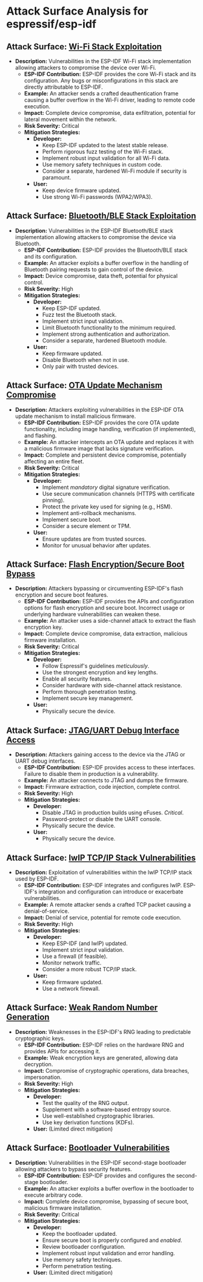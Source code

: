 # Attack Surface Analysis for espressif/esp-idf

## Attack Surface: [Wi-Fi Stack Exploitation](./attack_surfaces/wi-fi_stack_exploitation.md)

*   **Description:**  Vulnerabilities in the ESP-IDF Wi-Fi stack implementation allowing attackers to compromise the device over Wi-Fi.
    *   **ESP-IDF Contribution:** ESP-IDF provides the core Wi-Fi stack and its configuration.  Any bugs or misconfigurations in this stack are directly attributable to ESP-IDF.
    *   **Example:**  An attacker sends a crafted deauthentication frame causing a buffer overflow in the Wi-Fi driver, leading to remote code execution.
    *   **Impact:**  Complete device compromise, data exfiltration, potential for lateral movement within the network.
    *   **Risk Severity:** Critical
    *   **Mitigation Strategies:**
        *   **Developer:**
            *   Keep ESP-IDF updated to the latest stable release.
            *   Perform rigorous fuzz testing of the Wi-Fi stack.
            *   Implement robust input validation for all Wi-Fi data.
            *   Use memory safety techniques in custom code.
            *   Consider a separate, hardened Wi-Fi module if security is paramount.
        *   **User:**
            *   Keep device firmware updated.
            *   Use strong Wi-Fi passwords (WPA2/WPA3).

## Attack Surface: [Bluetooth/BLE Stack Exploitation](./attack_surfaces/bluetoothble_stack_exploitation.md)

*   **Description:** Vulnerabilities in the ESP-IDF Bluetooth/BLE stack implementation allowing attackers to compromise the device via Bluetooth.
    *   **ESP-IDF Contribution:** ESP-IDF provides the Bluetooth/BLE stack and its configuration.
    *   **Example:** An attacker exploits a buffer overflow in the handling of Bluetooth pairing requests to gain control of the device.
    *   **Impact:** Device compromise, data theft, potential for physical control.
    *   **Risk Severity:** High
    *   **Mitigation Strategies:**
        *   **Developer:**
            *   Keep ESP-IDF updated.
            *   Fuzz test the Bluetooth stack.
            *   Implement strict input validation.
            *   Limit Bluetooth functionality to the minimum required.
            *   Implement strong authentication and authorization.
            *   Consider a separate, hardened Bluetooth module.
        *   **User:**
            *   Keep firmware updated.
            *   Disable Bluetooth when not in use.
            *   Only pair with trusted devices.

## Attack Surface: [OTA Update Mechanism Compromise](./attack_surfaces/ota_update_mechanism_compromise.md)

*   **Description:**  Attackers exploiting vulnerabilities in the ESP-IDF OTA update mechanism to install malicious firmware.
    *   **ESP-IDF Contribution:** ESP-IDF provides the core OTA update functionality, including image handling, verification (if implemented), and flashing.
    *   **Example:**  An attacker intercepts an OTA update and replaces it with a malicious firmware image that lacks signature verification.
    *   **Impact:**  Complete and persistent device compromise, potentially affecting an entire fleet.
    *   **Risk Severity:** Critical
    *   **Mitigation Strategies:**
        *   **Developer:**
            *   Implement *mandatory* digital signature verification.
            *   Use secure communication channels (HTTPS with certificate pinning).
            *   Protect the private key used for signing (e.g., HSM).
            *   Implement anti-rollback mechanisms.
            *   Implement secure boot.
            *   Consider a secure element or TPM.
        *   **User:**
            *   Ensure updates are from trusted sources.
            *   Monitor for unusual behavior after updates.

## Attack Surface: [Flash Encryption/Secure Boot Bypass](./attack_surfaces/flash_encryptionsecure_boot_bypass.md)

*   **Description:**  Attackers bypassing or circumventing ESP-IDF's flash encryption and secure boot features.
    *   **ESP-IDF Contribution:** ESP-IDF provides the APIs and configuration options for flash encryption and secure boot.  Incorrect usage or underlying hardware vulnerabilities can weaken these.
    *   **Example:**  An attacker uses a side-channel attack to extract the flash encryption key.
    *   **Impact:**  Complete device compromise, data extraction, malicious firmware installation.
    *   **Risk Severity:** Critical
    *   **Mitigation Strategies:**
        *   **Developer:**
            *   Follow Espressif's guidelines *meticulously*.
            *   Use the strongest encryption and key lengths.
            *   Enable all security features.
            *   Consider hardware with side-channel attack resistance.
            *   Perform thorough penetration testing.
            *   Implement secure key management.
        *   **User:**
            *   Physically secure the device.

## Attack Surface: [JTAG/UART Debug Interface Access](./attack_surfaces/jtaguart_debug_interface_access.md)

*   **Description:**  Attackers gaining access to the device via the JTAG or UART debug interfaces.
    *   **ESP-IDF Contribution:** ESP-IDF provides access to these interfaces. Failure to disable them in production is a vulnerability.
    *   **Example:**  An attacker connects to JTAG and dumps the firmware.
    *   **Impact:**  Firmware extraction, code injection, complete control.
    *   **Risk Severity:** High
    *   **Mitigation Strategies:**
        *   **Developer:**
            *   Disable JTAG in production builds using eFuses. *Critical*.
            *   Password-protect or disable the UART console.
            *   Physically secure the device.
        *   **User:**
            *   Physically secure the device.

## Attack Surface: [lwIP TCP/IP Stack Vulnerabilities](./attack_surfaces/lwip_tcpip_stack_vulnerabilities.md)

*   **Description:** Exploitation of vulnerabilities within the lwIP TCP/IP stack used by ESP-IDF.
    *   **ESP-IDF Contribution:** ESP-IDF integrates and configures lwIP.  ESP-IDF's integration and configuration can introduce or exacerbate vulnerabilities.
    *   **Example:** A remote attacker sends a crafted TCP packet causing a denial-of-service.
    *   **Impact:** Denial of service, potential for remote code execution.
    *   **Risk Severity:** High
    *   **Mitigation Strategies:**
        *   **Developer:**
            *   Keep ESP-IDF (and lwIP) updated.
            *   Implement strict input validation.
            *   Use a firewall (if feasible).
            *   Monitor network traffic.
            *   Consider a more robust TCP/IP stack.
        *   **User:**
            *   Keep firmware updated.
            *   Use a network firewall.

## Attack Surface: [Weak Random Number Generation](./attack_surfaces/weak_random_number_generation.md)

*   **Description:**  Weaknesses in the ESP-IDF's RNG leading to predictable cryptographic keys.
    *   **ESP-IDF Contribution:** ESP-IDF relies on the hardware RNG and provides APIs for accessing it.
    *   **Example:**  Weak encryption keys are generated, allowing data decryption.
    *   **Impact:**  Compromise of cryptographic operations, data breaches, impersonation.
    *   **Risk Severity:** High
    *   **Mitigation Strategies:**
        *   **Developer:**
            *   Test the quality of the RNG output.
            *   Supplement with a software-based entropy source.
            *   Use well-established cryptographic libraries.
            *   Use key derivation functions (KDFs).
        *   **User:** (Limited direct mitigation)

## Attack Surface: [Bootloader Vulnerabilities](./attack_surfaces/bootloader_vulnerabilities.md)

*   **Description:**  Vulnerabilities in the ESP-IDF second-stage bootloader allowing attackers to bypass security features.
    *   **ESP-IDF Contribution:** ESP-IDF provides and configures the second-stage bootloader.
    *   **Example:**  An attacker exploits a buffer overflow in the bootloader to execute arbitrary code.
    *   **Impact:**  Complete device compromise, bypassing of secure boot, malicious firmware installation.
    *   **Risk Severity:** Critical
    *   **Mitigation Strategies:**
        *   **Developer:**
            *   Keep the bootloader updated.
            *   Ensure secure boot is properly configured and *enabled*.
            *   Review bootloader configuration.
            *   Implement robust input validation and error handling.
            *   Use memory safety techniques.
            *   Perform penetration testing.
        *   **User:** (Limited direct mitigation)

